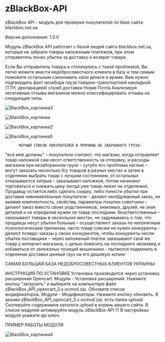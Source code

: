 # zBlackBox-API
zBlackBox API - модуль для проверки покупателей по базе сайта blackbox.net.ua

Версия дополнения: 1.0.0


Модуль zBlackBox API работает с базой людей сайта blackbox.net.ua, которые не забрали товары наложеным платежом, при этом отправитель понес убытки за доставку и возврат товара.

Если Вы отправитель товара и столкнулись с такой проблемой, Вы легко можете внести недобросовестного клиента в базу и тем самым поможете остальным сэкономить свои деньги и время. Вам нужно подтвердить факт незабора груза товарно-транспортной накладной (ТТН, декларацией) служб доставки Новая Почта
Анализируя негативные отзывы магазинов можно классифицировать отзывы на следующие типы.

![BlackBox_картинка3](https://user-images.githubusercontent.com/31914380/114687938-e6b1f700-9d1c-11eb-8cd1-7e7b98707fda.jpg)


![BlackBox_картинка](https://user-images.githubusercontent.com/31914380/114688075-0812e300-9d1d-11eb-892b-f59b0924dfcf.jpg)


![BlackBox_картинка2](https://user-images.githubusercontent.com/31914380/114688115-15c86880-9d1d-11eb-8ef9-5ba28c48443a.jpg)


![BlackBox_картинка5](https://user-images.githubusercontent.com/31914380/114688169-224cc100-9d1d-11eb-987b-236871118a40.jpg)


          ЧЕРНЫЙ СПИСОК ПОКУПАТЕЛЕЙ И ПРИЧИНЫ НЕ ЗАБРАННОГО ГРУЗА:
"все мне должны" – покупатели считают, что магазин, когда отправляет товар наложкой сам несет ответственность за отправку, и расходы магазина при незаборанном грузе – сугубо его проблема
наглые – могут заказать несколько б/у товаров в разных местах и затем в отделении выбрать товар с лучшим состоянием, от остальных отказываются
хитрые - заказывают наложкой, потом начинают торговаться и снижать цену (когда уже товар лежит на отделении). Продавцу остается либо сделать скидку, либо понести убытки при доставке
невнимательные покупатели - делают необдуманный заказ, не выявив комплектность, свойства, параметры покупки
советчики – делают заказ вместо своих родственников, знакомых, друзей, не зная деталей и не определив нужен ли товар последним.
безответственные – заказывают товары в нескольких местах, не задумываясь о том, что продавцы несут убытки
больные – осуществляют заказы по непонятным психологическим причинам, часто товар совсем не нужен
конкуренты - делают псевдо-заказы у своих конкурентов, чтобы конкуренты несли убытки
поставщики – через наложеный платеж заказывают свой же товар у интернет-магазина, с целью повесить на последнего неликвид и избавиться от залежалых позиций
мошенники - пытаются подменить в отделении доставки ценный груз на его дешевую копию

САМАЯ БОЛЬШАЯ БАЗА НЕДОБРОСОВЕСТНЫХ КЛИЕНТОВ УКРАИНЫ


ИНСТРУКЦИЯ ПО УСТАНОВКЕ
Установка производится через установку расширений Opencart. Модули - Установка расширений. Нажмите кнопку "загрузить" и выберете на компьютере файл zBlackBox_API_opencart_3.x.ocmod.zip.
Обновите список модификаторов. Модули - Модификаторы. Нажмите кнопку обновить.
В архиве zBlackBox_API_opencart_3.x.ocmod.zip. есть папка upload. Скопируйте содержимое каталога upload в корень вашего сайта.
В списке модулей активируйте модуль zBlackBox API !!!
В настройках модуля укажите api ключ.
 

ПРИМЕР РАБОТЫ МОДУЛЯ

![BlackBox_картинка4](https://user-images.githubusercontent.com/31914380/114688379-50320580-9d1d-11eb-8dd9-1a8a422a3add.jpg)


